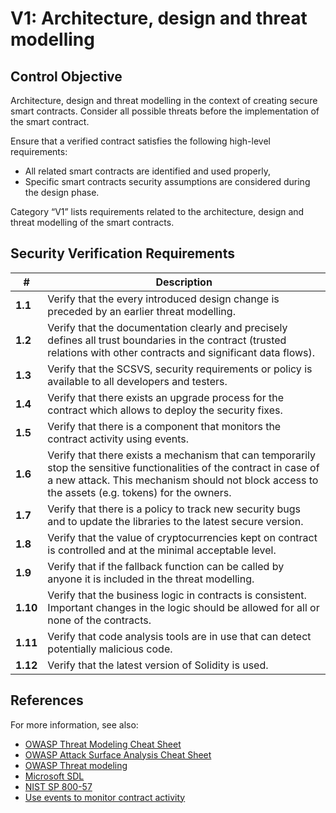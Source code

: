 # V1: Architecture, design and threat modelling

## Control Objective

Architecture, design and threat modelling in the context of creating secure smart contracts.
Consider all possible threats before the implementation of the smart contract.

Ensure that a verified contract satisfies the following high-level requirements:
* All related smart contracts are identified and used properly,
* Specific smart contracts security assumptions are considered during the design phase.

Category “V1” lists requirements related to the architecture, design and threat modelling of the smart contracts.

## Security Verification Requirements

| # | Description |
| --- | --- |
| **1.1** | Verify that the every introduced design change is preceded by an earlier threat modelling. | 
| **1.2** | Verify that the documentation clearly and precisely defines all trust boundaries in the contract (trusted relations with other contracts and significant data flows).  | 
| **1.3** | Verify that the SCSVS, security requirements or policy is available to all developers and testers. | 
| **1.4** | Verify that there exists an upgrade process for the contract which allows to deploy the security fixes. | 
| **1.5** | Verify that there is a component that monitors the contract activity using events. | 
| **1.6** | Verify that there exists a mechanism that can temporarily stop the sensitive functionalities of the contract in case of a new attack. This mechanism should not block access to the assets (e.g. tokens) for the owners. | 
| **1.7** | Verify that there is a policy to track new security bugs and to update the libraries to the latest secure version. | 
| **1.8** | Verify that the value of cryptocurrencies kept on contract is controlled and at the minimal acceptable level. | 
| **1.9** | Verify that if the fallback function can be called by anyone it is included in the threat modelling. | 
| **1.10** | Verify that the business logic in contracts is consistent. Important changes in the logic should be allowed for all or none of the contracts. | 
| **1.11** | Verify that code analysis tools are in use that can detect potentially malicious code. | 
| **1.12** | Verify that the latest version of Solidity is used. | 

## References

For more information, see also:

* [OWASP Threat Modeling Cheat Sheet](https://github.com/OWASP/CheatSheetSeries/blob/master/cheatsheets/Threat_Modeling_Cheat_Sheet.md)
* [OWASP Attack Surface Analysis Cheat Sheet](https://github.com/OWASP/CheatSheetSeries/blob/master/cheatsheets/Attack_Surface_Analysis_Cheat_Sheet.md)
* [OWASP Threat modeling](https://www.owasp.org/index.php/Application_Threat_Modeling)
* [Microsoft SDL](https://www.microsoft.com/en-us/sdl/)
* [NIST SP 800-57](https://csrc.nist.gov/publications/detail/sp/800-57-part-1/rev-4/final)
* [Use events to monitor contract activity](https://consensys.github.io/smart-contract-best-practices/recommendations/#use-events-to-monitor-contract-activity)

